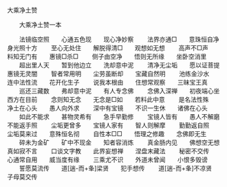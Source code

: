   大乘净土赞
　　




　　大乘净土赞一本

　　法镜临空照　　心通五色现　　现心净妙察
　　法界亦通□　　意珠恒自净　　身光照十方
　　至心无处住　　解脱得清□　　观想如无想
　　高声不□声　　料知无门有　　惠镜□杀□
　　侧子由空净　　悟则无所缘　　坐卧空消里
　　超出里人天　　暂到他边立　　洗却意中泥
　　清净无尘垢　　愿以证菩提　　惠镜无灵闇
　　智者常用明　　尘劳虽断却　　宝藏自然明
　　池练金沙水　　连中法性流　　花开化生子
　　说我本根由　　住想常观察　　三昧宝王真
　　巡还三藏数　　弗却意中泥　　有人专念佛
　　念佛入深禅　　初夜端心坐　　西方在目前
　　念则知无念　　无念是□如　　若料此中意
　　是名法性殊　　净土在心头　　愚人向外求
　　深中有宝镜　　不识一生休　　诸佛在心头
　　如此不能求　　甚物灵希有　　急手早勤修
　　宝镜人皆有　　愚人不解磨　　不能返手照
　　尘垢更曾多　　宝镜人家有　　智人则解摩
　　勤勤返自照　　尘垢莫来过　　意殊恒名彻
　　自性本□□　　悟理之修趣　　念佛即无生
　　碎未为金矿　　矿中不现金　　知者容消炼
　　真金肠内见　　佛想空无想　　真如寂不言
　　口谈文字教　　此界妄想禅　　涅盘末藏法
　　秘密不交传　　心通常自用　　威当度有缘
　　三乘尤不识　　外道未曾闻　　小恨多毁谤
　　誓愿莫流传　　道[遄-而+夆]梁贤　　犯手想传
　　道[遄-而+夆]不凉贤　　子母莫交传

